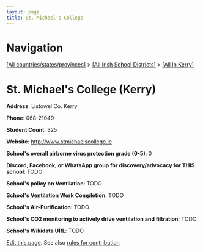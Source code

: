 ```yaml
---
layout: page
title: St. Michael's College
---
```

# Navigation

[[All countries/states/provinces]](../../..) > [[All Irish School Districts]](../..) > [[All In Kerry]](..)

# St. Michael's College (Kerry)

**Address**: Listowel Co. Kerry

**Phone**: 068-21049

**Student Count**: 325

**Website**: <http://www.stmichaelscollege.ie>

**School's overall airborne virus protection grade (0-5)**: 0

**Discord, Facebook, or WhatsApp group for discovery/advocacy for THIS school**: TODO

**School's policy on Ventilation**: TODO

**School's Ventilation Work Completion**: TODO

**School's Air-Purification**: TODO

**School's CO2 monitoring to actively drive ventilation and filtration**: TODO

**School's Wikidata URL**: TODO


[Edit this page](https://github.com/ventilate-schools/Ireland/edit/main/./Kerry/St._Michael's_College.md). See also [rules for contribution](../../../contribution-rules/)